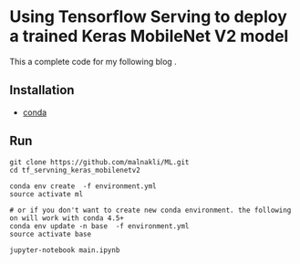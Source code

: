 # Using Tensorflow Serving to deploy a trained Keras MobileNet V2 model 
This a complete code for my following blog []().


## Installation 
- [conda](https://conda.io/docs/installation.html)

## Run
```
git clone https://github.com/malnakli/ML.git
cd tf_servning_keras_mobilenetv2

conda env create  -f environment.yml 
source activate ml

# or if you don't want to create new conda environment. the following on will work with conda 4.5+
conda env update -n base  -f environment.yml 
source activate base

jupyter-notebook main.ipynb
```